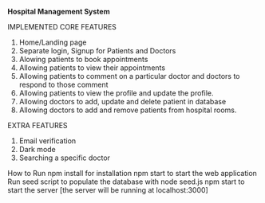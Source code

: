 **Hospital Management System**

IMPLEMENTED CORE FEATURES
1. Home/Landing page
2. Separate login, Signup for Patients and Doctors   
3. Alowing patients to book appointments
4. Allowing patients to view their appointments
5. Allowing patients to comment on a particular doctor and doctors to respond to those comment
6. Allowing patients to view the profile and update the profile.
7. Allowing doctors to add, update and delete patient in database
8. Allowing doctors to add and remove patients from hospital rooms.
	
EXTRA FEATURES

1. Email verification
2. Dark mode
3. Searching a specific doctor
 
How to Run
 npm install for installation
 npm start to start the web application
 Run seed script to populate the database with node seed.js
 npm start to start the server [the server will be running at localhost:3000]
